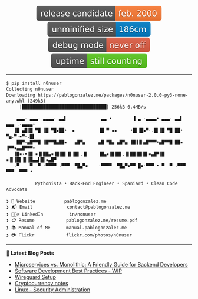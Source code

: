 <p align="center">
  <img src="https://raw.githubusercontent.com/n0nuser/n0nuser/main/badges/rc.svg">
  <img src="https://raw.githubusercontent.com/n0nuser/n0nuser/main/badges/size.svg">
  <img src="https://raw.githubusercontent.com/n0nuser/n0nuser/main/badges/debug.svg">
  <img src="https://raw.githubusercontent.com/n0nuser/n0nuser/main/badges/uptime.svg">
</p>

---

```
$ pip install n0nuser
Collecting n0nuser
Downloading https://pablogonzalez.me/packages/n0nuser-2.0.0-py3-none-any.whl (249kB)
     |████████████████████████████████| 256kB 6.4MB/s

    ▄▄▄· ▄▄▄· ▄▄▄▄· ▄▄▌             ▄▄ •        ▐ ▄ ·▄▄▄▄• ▄▄▄· ▄▄▌  ▄▄▄ .·▄▄▄▄•
   ▐█ ▄█▐█ ▀█ ▐█ ▀█▪██•  ▪         ▐█ ▀ ▪▪     •█▌▐█▪▀·.█▌▐█ ▀█ ██•  ▀▄.▀·▪▀·.█▌
    ██▀·▄█▀▀█ ▐█▀▀█▄██▪   ▄█▀▄     ▄█ ▀█▄ ▄█▀▄ ▐█▐▐▌▄█▀▀▀•▄█▀▀█ ██▪  ▐▀▀▪▄▄█▀▀▀•
   ▐█▪·•▐█ ▪▐▌██▄▪▐█▐█▌▐▌▐█▌.▐▌    ▐█▄▪▐█▐█▌.▐▌██▐█▌█▌▪▄█▀▐█ ▪▐▌▐█▌▐▌▐█▄▄▌█▌▪▄█▀
   .▀    ▀  ▀ ·▀▀▀▀ .▀▀▀  ▀█▄▀▪    ·▀▀▀▀  ▀█▄▀▪▀▀ █▪·▀▀▀ • ▀  ▀ .▀▀▀  ▀▀▀ ·▀▀▀ •                                                                                                                 
                                                                                               
           Pythonista • Back-End Engineer • Spaniard • Clean Code Advocate

❯ 🏡 Website           pablogonzalez.me
❯ 📬 Email             contact@pablogonzalez.me
❯ 🙍🏻‍♂️ LinkedIn          in/nonuser
❯ 📋 Resume            pablogonzalez.me/resume.pdf
❯ 📚 Manual of Me      manual.pablogonzalez.me
❯ 📷 Flickr            flickr.com/photos/n0nuser
```

---

**📝 Latest Blog Posts**

<!-- BLOG-POST-LIST:START -->
- [Microservices vs. Monolithic: A Friendly Guide for Backend Developers](https://pablogonzalez.me/posts/microservice_vs_monolythic/)
- [Software Development Best Practices - WIP](https://pablogonzalez.me/posts/software_dev_best_practices/)
- [Wireguard Setup](https://pablogonzalez.me/posts/wireguard/)
- [Cryptocurrency notes](https://pablogonzalez.me/posts/crypto_notes/)
- [Linux - Security Administration](https://pablogonzalez.me/posts/linux_security/)
<!-- BLOG-POST-LIST:END -->

